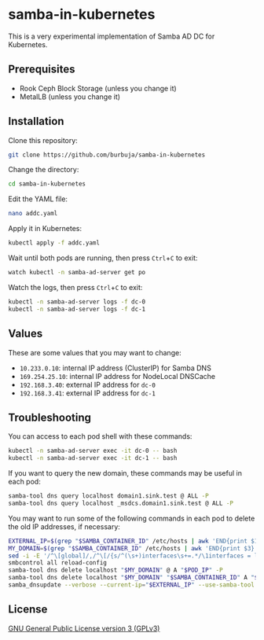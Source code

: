 # samba-in-kubernetes

This is a very experimental implementation of Samba AD DC for Kubernetes.

## Prerequisites

* Rook Ceph Block Storage (unless you change it)
* MetalLB (unless you change it)

## Installation

Clone this repository:
```sh
git clone https://github.com/burbuja/samba-in-kubernetes
```

Change the directory:
```sh
cd samba-in-kubernetes
```

Edit the YAML file:
```sh
nano addc.yaml
```

Apply it in Kubernetes:
```sh
kubectl apply -f addc.yaml
```

Wait until both pods are running, then press `Ctrl`+`C` to exit:
```sh
watch kubectl -n samba-ad-server get po
```

Watch the logs, then press `Ctrl`+`C` to exit:
```sh
kubectl -n samba-ad-server logs -f dc-0
kubectl -n samba-ad-server logs -f dc-1
```

## Values

These are some values that you may want to change:
* `10.233.0.10`: internal IP address (ClusterIP) for Samba DNS
* `169.254.25.10`: internal IP address for NodeLocal DNSCache
* `192.168.3.40`: external IP address for `dc-0`
* `192.168.3.41`: external IP address for `dc-1`

## Troubleshooting

You can access to each pod shell with these commands:
```sh
kubectl -n samba-ad-server exec -it dc-0 -- bash
kubectl -n samba-ad-server exec -it dc-1 -- bash
```

If you want to query the new domain, these commands may be useful in each pod:
```sh
samba-tool dns query localhost domain1.sink.test @ ALL -P
samba-tool dns query localhost _msdcs.domain1.sink.test @ ALL -P
```

You may want to run some of the following commands in each pod to delete the old IP addresses, if necessary:
```sh
EXTERNAL_IP=$(grep "$SAMBA_CONTAINER_ID" /etc/hosts | awk 'END{print $1}')
MY_DOMAIN=$(grep "$SAMBA_CONTAINER_ID" /etc/hosts | awk 'END{print $3}' | cut -f2- -d .)
sed -i -E '/^\[global]/,/^\[/{s/^(\s+)interfaces\s+=.*/\1interfaces = lo/}' /etc/samba/smb.conf
smbcontrol all reload-config
samba-tool dns delete localhost "$MY_DOMAIN" @ A "$POD_IP" -P
samba-tool dns delete localhost "$MY_DOMAIN" "$SAMBA_CONTAINER_ID" A "$POD_IP" -P
samba_dnsupdate --verbose --current-ip="$EXTERNAL_IP" --use-samba-tool --rpc-server-ip=127.0.0.1 --option=interfaces=lo
```

## License

[GNU General Public License version 3 (GPLv3)](https://github.com/burbuja/samba-in-kubernetes/blob/master/LICENSE)

